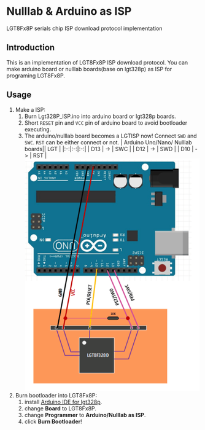 # Nulllab & Arduino as ISP
LGT8Fx8P serials chip ISP download protocol implementation

## Introduction
This is an implementation of LGT8Fx8P ISP download protocol. You can make arduino board or nulllab boards(base on lgt328p) as ISP for programing LGT8Fx8P.

## Usage
1. Make a ISP:
   1. Burn Lgt328P_ISP.ino into arduino board or lgt328p boards.
   2. Short `RESET` pin and `VCC` pin of arduino board to avoid bootloader executing.
   3. The arduino/nulllab board becomes a LGTISP now! Connect `SWD` and `SWC`. `RST` can be either connect or not.
      | Arduino Uno/Nano/ Nulllab boards|| LGT |
      |:-:|:-:|:-:|
      | D13 | -> | SWC |
      | D12 | -> | SWD |
      | D10 | -> | RST |
![](./Lgt328P_ISP.png)
2. Burn bootloader into LGT8Fx8P:
   1. install [Arduino IDE for lgt328p](https://github.com/nulllaborg/arduino_nulllab).
   2. change **Board** to LGT8Fx8P.
   3. change **Programmer** to **Arduino/Nulllab as ISP**.
   4. click **Burn Bootloader**!

